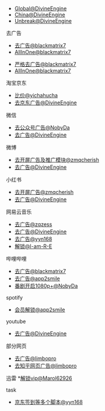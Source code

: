 

* [Global@DivineEngine](https://github.com/DivineEngine/Profiles/blob/master/Quantumult/Filter/Global.list)
* [China@DivineEngine](https://github.com/DivineEngine/Profiles/blob/master/Quantumult/Filter/China.list)
* [Unbreak@DivineEngine](https://github.com/DivineEngine/Profiles/blob/master/Quantumult/Filter/Unbreak.list)
>
>
去广告
* [去广告@blackmatrix7](https://github.com/blackmatrix7/ios_rule_script/tree/master/rule/QuantumultX/Advertising)
* [AllInOne@blackmatrix7](https://github.com/blackmatrix7/ios_rule_script/tree/master/rewrite/QuantumultX/AllInOne)
>
* [严格去广告@blackmatrix7](https://github.com/blackmatrix7/ios_rule_script/tree/master/rewrite/QuantumultX/AdvertisingLite)
* [AllInOne@blackmatrix7](https://github.com/blackmatrix7/ios_rule_script/tree/master/rewrite/QuantumultX/AllInOne)
>
>
淘宝京东
* [比价@yichahucha](https://github.com/yichahucha/surge)
* [去京东广告@DivineEngine](https://github.com//Profiles/blob/master/Quantumult/Rewrite/Block/Advertising.conf#L205)
>
>
微信
* [去公众号广告@NobyDa](https://github.com/NobyDa/Script/blob/master/QuantumultX/File/Wechat.js)
* [去广告@DivineEngine](https://github.com/DivineEngine/Profiles/blob/master/Quantumult/Rewrite/Block/Advertising.conf#L362)
>
>
微博
* [去开屏广告及推广模块@zmqcherish](https://github.com/zmqcherish/proxy-script/blob/main/cherish.conf#L34)
* [去广告@DivineEngine](https://github.com/DivineEngine/Profiles/blob/master/Quantumult/Rewrite/Block/Advertising.conf#L308)
>
>
小红书
* [去开屏广告@zmqcherish](https://github.com/zmqcherish/proxy-script/blob/main/cherish.conf#L46)
* [去广告@DivineEngine](https://github.com/DivineEngine/Profiles/blob/master/Quantumult/Rewrite/Block/Advertising.conf#L407)
>
>
网易云音乐
* [去广告@zqzess](https://github.com/zqzess/rule_for_quantumultX/blob/master/QuantumultX/rewrite/MyRewrite.conf#L140)
* [去广告@DivineEngine](https://github.com/DivineEngine/Profiles/blob/master/Quantumult/Rewrite/Block/Advertising.conf#L259)
* [去广告@yyn168](https://github.com/yyn618/QuantumultX-Script/blob/main/Script/JS_Ad.conf#L199)
* [解锁@I-am-R-E](https://github.com/I-am-R-E/Functional-Store-Hub/tree/Master/NeteaseMusic/AgentNode)
>
>
哔哩哔哩
* [去广告@blackmatrix7](https://github.com/blackmatrix7/ios_rule_script/tree/master/script/bilibili)
* [去广告@app2smile](https://github.com/app2smile/rules/blob/master/module/bilibili-qx.conf)
* [番剧开启1080p+@NobyDa](https://github.com/zqzess/rule_for_quantumultX/blob/master/js/backup/bilifj.js)
>
>
spotify
* [会员解锁@app2smile](https://github.com/app2smile/rules/blob/master/js/spotify-proto.js)

youtube
* [去广告@DivineEngine](https://github.com/DivineEngine/Profiles/blob/master/Quantumult/Rewrite/Block/YouTubeAds.conf)
>
>
部分网页
* [去广告@limbopro](https://github.com/limbopro/Adblock4limbo/blob/main/Adblock4limbo.conf)
* [去知乎网页广告@limbopro](https://github.com/limbopro/Adblock4limbo/blob/main/Zhihu.conf)
>
>
迅雷
*[解锁vip@Marol62926](https://github.com/Marol62926/Quantumultx/blob/main/xunlei.conf)
>
>
task
* [京东签到等多个脚本@yyn168](https://github.com/yyn618/QuantumultX-Script/blob/main/JD_Task.json)








